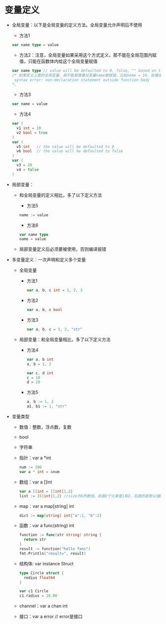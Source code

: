 # 变量定义
* 全局变量：以下是全局变量的定义方法。全局变量允许声明后不使用
  * 方法1
  ```go 
  var name type = value
  ```
  * 方法2：注意，全局变量如果采用这个方式定义，那不能在全局范围内赋值，只能在函数体内给这个全局变量赋值
  ```go
  var name type // value will be defaulted to 0, false, "" based on the type
  /* 如果定义上面的全局变量，就不能紧接着对变量name做赋值，比如name = 10，会编译报错：
   syntax error: non-declaration statement outside function body
  *、
  ```
  * 方法3
  ```go
  var name = value 
  ```
  * 方法4
  ```go
  var (
  	v1 int = 10
  	v2 bool = true
  )
  var (
  	v5 int   // the value will be defaulted to 0
  	v6 bool  // the value will be defaulted to false
  )
  var (
  	v3 = 20
  	v4 = false
  )
  ```
  
* 局部变量：
  * 和全局变量的定义相比，多了以下定义方法
    * 方法5
    ```go
    name := value
    ```
    * 方法6
  	```go
  	var name type
  	name = value
  	```
  	
  * 局部变量定义后必须要被使用，否则编译报错
  
* 多变量定义：一次声明和定义多个变量

  * 全局变量

    * 方法1

      ```go
      var a, b, c int = 1, 2, 3
      ```

    * 方法2

      ```go
      var a, b, c bool
      ```

    * 方法3

      ```go
      var a, b, c = 1, 2, "str"
      ```

  * 局部变量：和全局变量相比，多了以下定义方法

    * 方法4

      ```go
      var a, b int
      a, b = 1, 2
      
      var c, d int
      c = 10
      d = 20
      ```

    * 方法5

      ```go
      a, b := 1, 2
      a1, b1 := 1, "str"
      ```

* 变量类型

  * 数值：整数，浮点数，复数

  * bool

  * 字符串

  * 指针：var a *int

    ```go
    num := 100
    var a * int = &num
    ```

  * 数组：var a []int

    ```go
    var a []int = []int{1,2}
    list := [6]int{1,2} //size为6的数组，前面2个元素是1和2，后面的是默认值0
    ```

  * map：var a map[string] int

    ```go
    dict := map[string] int{"a":1, "b":2}
    ```

  * 函数：var a func(string) int

    ```go
    function := func(str string) string {
      return str
    }
    result := function("hello fans")
    fmt.Println("result=", result)
    ```

  * 结构体:  var instance Struct

    ```go
    type Circle struct {
      redius float64
    }
    
    var c1 Circle
    c1.radius = 10.00
    ```

  * channel：var a chan int

  * 接口：var a error // error是接口

